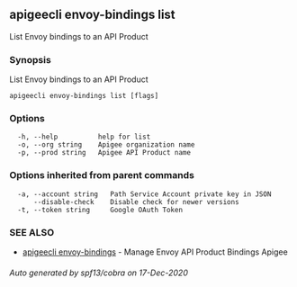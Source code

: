 ## apigeecli envoy-bindings list

List Envoy bindings to an API Product

### Synopsis

List Envoy bindings to an API Product

```
apigeecli envoy-bindings list [flags]
```

### Options

```
  -h, --help          help for list
  -o, --org string    Apigee organization name
  -p, --prod string   Apigee API Product name
```

### Options inherited from parent commands

```
  -a, --account string   Path Service Account private key in JSON
      --disable-check    Disable check for newer versions
  -t, --token string     Google OAuth Token
```

### SEE ALSO

* [apigeecli envoy-bindings](apigeecli_envoy-bindings.md)	 - Manage Envoy API Product Bindings Apigee

###### Auto generated by spf13/cobra on 17-Dec-2020
